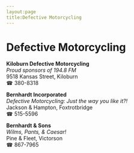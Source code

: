 ```yaml
---
layout:page
title:Defective Motorcycling
---
```

# Defective Motorcycling

**Kiloburn Defective Motorcycling**  
_Proud sponsors of 194.8 FM_  
9518 Kansas Street, Kiloburn  
☎ 380-8318



**Bernhardt Incorporated**  
_Defective Motorcycling: Just the way you like it?!_  
Jackson & Hampton, Foxtrotbridge  
☎ 515-5596



**Bernhardt & Sons**  
_Wilms, Pants, & Caesar!_  
Pine & Fleet, Victorson  
☎ 867-7965



